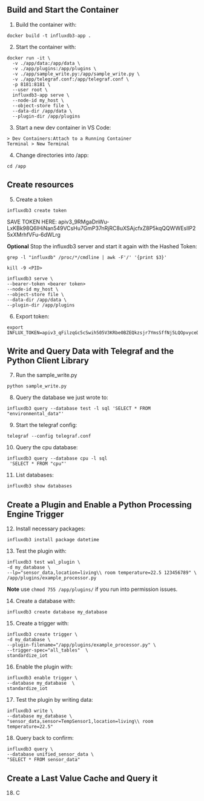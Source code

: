 ## Build and Start the Container 
1. Build the container with:
```
docker build -t influxdb3-app .
```
2. Start the container with: 
```
docker run -it \
  -v ./app/data:/app/data \
  -v ./app/plugins:/app/plugins \
  -v ./app/sample_write.py:/app/sample_write.py \
  -v ./app/telegraf.conf:/app/telegraf.conf \
  -p 8181:8181 \
  --user root \
  influxdb3-app serve \
  --node-id my_host \
  --object-store file \
  --data-dir /app/data \
  --plugin-dir /app/plugins
```
3. Start a new dev container in VS Code: 
```
> Dev Containers:Attach to a Running Container 
Terminal > New Terminal 
```
4. Change directories into /app:
```
cd /app
```

## Create resources 

5. Create a token 
```
influxdb3 create token
```
SAVE TOKEN HERE: 
apiv3_9RMgaDnWu-LxKBk98Q6IHiNan549VCsHu7GmP37nRjRC8uXSAjcfxZ8P5kqQQWWEsllP25xXMrhfVFu-6dWLrg

**Optional** Stop the influxdb3 server and start it again with the Hashed Token: 
```
grep -l "influxdb" /proc/*/cmdline | awk -F'/' '{print $3}'

kill -9 <PID>

influxdb3 serve \
--bearer-token <bearer token>
--node-id my_host \
--object-store file \
--data-dir /app/data \
--plugin-dir /app/plugins

```

6. Export token: 
```
export INFLUX_TOKEN=apiv3_qFilzqGc5cSwih505V3KRbe0BZEQkzsjr7YmsSffNj5LQOpvyceDjv4sZnc5NvxWM1nPzyXQZQF18oOybzwUrw
```

## Write and Query Data with Telegraf and the Python Client Library 
7. Run the sample_write.py 
```
python sample_write.py 
```

8. Query the database we just wrote to: 
```
influxdb3 query --database test -l sql 'SELECT * FROM "environmental_data"'
```

9. Start the telegraf config:
```
telegraf --config telegraf.conf
```

10.  Query the cpu database:
```
influxdb3 query --database cpu -l sql
 'SELECT * FROM "cpu"'
```

11.  List databases: 
```
influxdb3 show databases
```

## Create a Plugin and Enable a Python Processing Engine Trigger 
12. Install necessary packages: 
```
influxdb3 install package datetime
```

13. Test the plugin with:
```
influxdb3 test wal_plugin \
-d my_database \
--lp="sensor_data,location=living\\ room temperature=22.5 123456789" \
/app/plugins/example_processor.py
```

**Note** use `chmod 755 /app/plugins/` if you run into permission issues. 

14. Create a database with:
```
influxdb3 create database my_database
```

15.   Create a trigger with:
```
influxdb3 create trigger \
-d my_database \
--plugin-filename="/app/plugins/example_processor.py" \
--trigger-spec="all_tables"  \
standardize_iot
```

16.  Enable the plugin with:
```
influxdb3 enable trigger \
--database my_database  \
standardize_iot
```

17.  Test the plugin by writing data: 
```
influxdb3 write \
--database my_database \
"sensor_data,sensor=TempSensor1,location=living\\ room temperature=22.5"
```

18.  Query back to confirm: 
```
influxdb3 query \
--database unified_sensor_data \
"SELECT * FROM sensor_data"
```

## Create a Last Value Cache and Query it
18. C